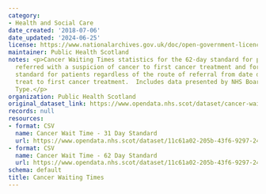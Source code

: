 ```yaml
---
category:
- Health and Social Care
date_created: '2018-07-06'
date_updated: '2024-06-25'
license: https://www.nationalarchives.gov.uk/doc/open-government-licence/version/3/
maintainer: Public Health Scotland
notes: <p>Cancer Waiting Times statistics for the 62-day standard for patients urgently
  referred with a suspicion of cancer to first cancer treatment and for the 31-day
  standard for patients regardless of the route of referral from date decision to
  treat to first cancer treatment.  Includes data presented by NHS Board and Cancer
  Type.</p>
organization: Public Health Scotland
original_dataset_link: https://www.opendata.nhs.scot/dataset/cancer-waiting-times
records: null
resources:
- format: CSV
  name: Cancer Wait Time - 31 Day Standard
  url: https://www.opendata.nhs.scot/dataset/11c61a02-205b-43f6-9297-243679103617/resource/58527343-a930-4058-bf9e-3c6e5cb04010/download/cwt_31_day_standard.csv
- format: CSV
  name: Cancer Wait Time - 62 Day Standard
  url: https://www.opendata.nhs.scot/dataset/11c61a02-205b-43f6-9297-243679103617/resource/23b3bbf7-7a37-4f86-974b-6360d6748e08/download/cwt_62_day_standard.csv
schema: default
title: Cancer Waiting Times
---
```

